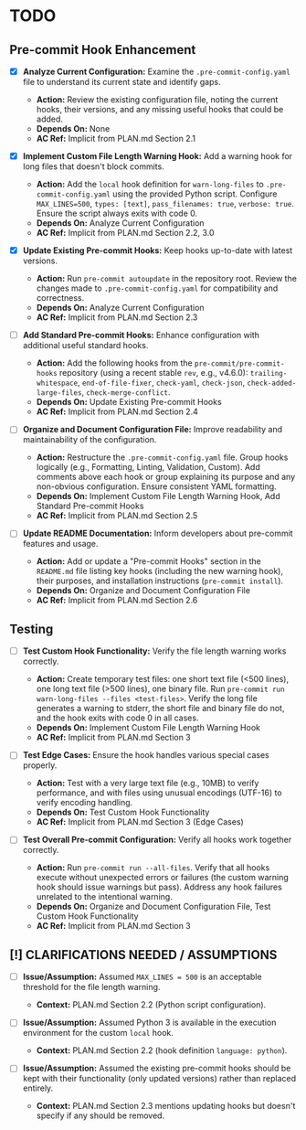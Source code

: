 # TODO

## Pre-commit Hook Enhancement

- [x] **Analyze Current Configuration:** Examine the `.pre-commit-config.yaml` file to understand its current state and identify gaps.
  - **Action:** Review the existing configuration file, noting the current hooks, their versions, and any missing useful hooks that could be added.
  - **Depends On:** None
  - **AC Ref:** Implicit from PLAN.md Section 2.1

- [x] **Implement Custom File Length Warning Hook:** Add a warning hook for long files that doesn't block commits.
  - **Action:** Add the `local` hook definition for `warn-long-files` to `.pre-commit-config.yaml` using the provided Python script. Configure `MAX_LINES=500`, `types: [text]`, `pass_filenames: true`, `verbose: true`. Ensure the script always exits with code 0.
  - **Depends On:** Analyze Current Configuration
  - **AC Ref:** Implicit from PLAN.md Section 2.2, 3.0

- [x] **Update Existing Pre-commit Hooks:** Keep hooks up-to-date with latest versions.
  - **Action:** Run `pre-commit autoupdate` in the repository root. Review the changes made to `.pre-commit-config.yaml` for compatibility and correctness.
  - **Depends On:** Analyze Current Configuration
  - **AC Ref:** Implicit from PLAN.md Section 2.3

- [ ] **Add Standard Pre-commit Hooks:** Enhance configuration with additional useful standard hooks.
  - **Action:** Add the following hooks from the `pre-commit/pre-commit-hooks` repository (using a recent stable `rev`, e.g., v4.6.0): `trailing-whitespace`, `end-of-file-fixer`, `check-yaml`, `check-json`, `check-added-large-files`, `check-merge-conflict`.
  - **Depends On:** Update Existing Pre-commit Hooks
  - **AC Ref:** Implicit from PLAN.md Section 2.4

- [ ] **Organize and Document Configuration File:** Improve readability and maintainability of the configuration.
  - **Action:** Restructure the `.pre-commit-config.yaml` file. Group hooks logically (e.g., Formatting, Linting, Validation, Custom). Add comments above each hook or group explaining its purpose and any non-obvious configuration. Ensure consistent YAML formatting.
  - **Depends On:** Implement Custom File Length Warning Hook, Add Standard Pre-commit Hooks
  - **AC Ref:** Implicit from PLAN.md Section 2.5

- [ ] **Update README Documentation:** Inform developers about pre-commit features and usage.
  - **Action:** Add or update a "Pre-commit Hooks" section in the `README.md` file listing key hooks (including the new warning hook), their purposes, and installation instructions (`pre-commit install`).
  - **Depends On:** Organize and Document Configuration File
  - **AC Ref:** Implicit from PLAN.md Section 2.6

## Testing

- [ ] **Test Custom Hook Functionality:** Verify the file length warning works correctly.
  - **Action:** Create temporary test files: one short text file (<500 lines), one long text file (>500 lines), one binary file. Run `pre-commit run warn-long-files --files <test-files>`. Verify the long file generates a warning to stderr, the short file and binary file do not, and the hook exits with code 0 in all cases.
  - **Depends On:** Implement Custom File Length Warning Hook
  - **AC Ref:** Implicit from PLAN.md Section 3

- [ ] **Test Edge Cases:** Ensure the hook handles various special cases properly.
  - **Action:** Test with a very large text file (e.g., 10MB) to verify performance, and with files using unusual encodings (UTF-16) to verify encoding handling.
  - **Depends On:** Test Custom Hook Functionality
  - **AC Ref:** Implicit from PLAN.md Section 3 (Edge Cases)

- [ ] **Test Overall Pre-commit Configuration:** Verify all hooks work together correctly.
  - **Action:** Run `pre-commit run --all-files`. Verify that all hooks execute without unexpected errors or failures (the custom warning hook should issue warnings but pass). Address any hook failures unrelated to the intentional warning.
  - **Depends On:** Organize and Document Configuration File, Test Custom Hook Functionality
  - **AC Ref:** Implicit from PLAN.md Section 3

## [!] CLARIFICATIONS NEEDED / ASSUMPTIONS

- [ ] **Issue/Assumption:** Assumed `MAX_LINES = 500` is an acceptable threshold for the file length warning.
  - **Context:** PLAN.md Section 2.2 (Python script configuration).

- [ ] **Issue/Assumption:** Assumed Python 3 is available in the execution environment for the custom `local` hook.
  - **Context:** PLAN.md Section 2.2 (hook definition `language: python`).

- [ ] **Issue/Assumption:** Assumed the existing pre-commit hooks should be kept with their functionality (only updated versions) rather than replaced entirely.
  - **Context:** PLAN.md Section 2.3 mentions updating hooks but doesn't specify if any should be removed.
